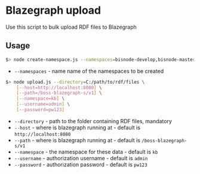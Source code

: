 # Blazegraph upload
Use this script to bulk upload RDF files to Blazegraph

## Usage
```bash
$> node create-namespace.js --namespaces=bisnode-develop,bisnode-master
```
- `--namespaces` - name name of the namespaces to be created

```bash
$> node upload.js --directory=C:/path/to/rdf/files \
    [--host=http://localhost:8080] \
    [--path=/boss-blazegraph-s/v1] \
    [--namespace=kb] \
    [--username=admin] \
    [--password=pw123]
```
- `--directory` - path to the folder containing RDF files, mandatory
- `--host` - where is blazegraph running at - default is `http://localhost:8080`
- `--path` - where is blazegraph running at - default is `/boss-blazegraph-s/v1`
- `--namespace` - the namespace for these data - default is `kb`
- `--username` - authorization username - default is `admin`
- `--password` - authorization password - default is `pw123`
